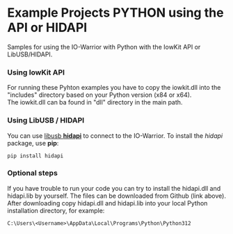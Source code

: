 # Example Projects PYTHON using the API or HIDAPI
Samples for using the IO-Warrior with Python with the IowKit API or LibUSB/HIDAPI.


### Using IowKit API
For running these Pyhton examples you have to copy the iowkit.dll into the "includes" directory based on your Python version (x84 or x64).  
The iowkit.dll can ba found in "dll" directory in the main path.

### Using LibUSB / HIDAPI
You can use [libusb **hidapi**](https://github.com/libusb/hidapi/releases/tag/hidapi-0.15.0) to connect to the IO-Warrior.
To install the *hidapi* package, use **pip**:

```
pip install hidapi
```

### Optional steps
If you have trouble to run your code you can try to install the hidapi.dll and hidapi.lib by yourself. The files can be downloaded from Github (link above).  
After downloading copy hidapi.dll and hidapi.lib into your local Python installation directory, for example:

```
C:\Users\<Username>\AppData\Local\Programs\Python\Python312
```
